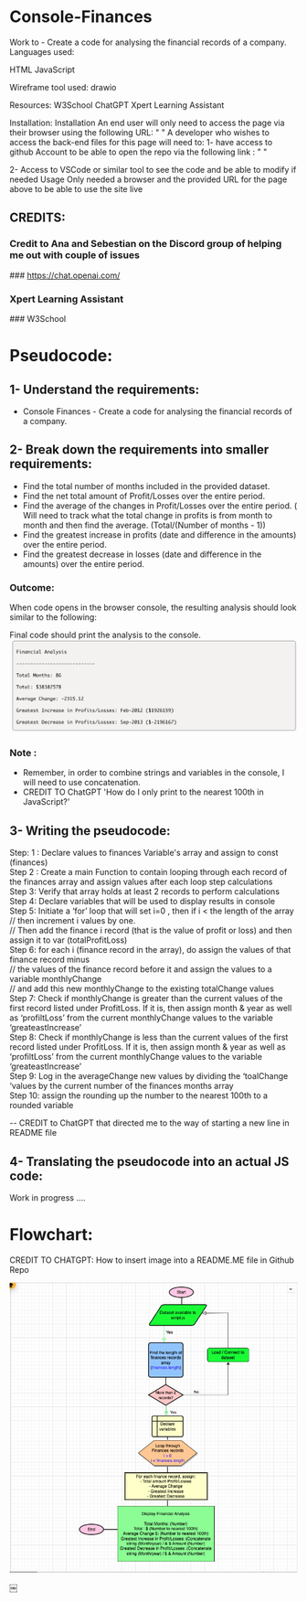 # Console-Finances

Work to - Create a code for analysing the financial records of a company.
Languages used:

HTML
JavaScript

Wireframe tool used:
drawio

Resources:
W3School
ChatGPT
Xpert Learning Assistant

Installation:
Installation An end user will only need to access the page via their browser using the following URL: " " A developer who wishes to access the back-end files for this page will need to: 1- have access to github Account to be able to open the repo via the following link : " "

2- Access to VSCode or similar tool to see the code and be able to modify if needed Usage Only needed a browser and the provided URL for the page above to be able to use the site live

## CREDITS:
### Credit to Ana and Sebestian on the Discord group of helping me out with couple of issues
### https://chat.openai.com/
### Xpert Learning Assistant
### W3School


# Pseudocode:

## 1- Understand the requirements:

- Console Finances - Create a code for analysing the financial records of a company.

## 2- Break down the requirements into smaller requirements:

- Find the total number of months included in the provided dataset.
- Find the net total amount of Profit/Losses over the entire period.
- Find the average of the changes in Profit/Losses over the entire period.
	( Will need to track what the total change in profits is from month to month and then find the average. 
        (Total/(Number of months - 1))
- Find the greatest increase in profits (date and difference in the amounts) over the entire period.
- Find the greatest decrease in losses (date and difference in the amounts) over the entire period.

### Outcome:

When code opens in the browser console, the resulting analysis should look similar to the following:

Final code should print the analysis to the console.
![Console-Finances outcome](./images/Console%20-%20Finances.png)


### Note :
* Remember, in order to combine strings and variables in the console, I will need to use concatenation.
* CREDIT TO ChatGPT  'How do I only print to the nearest 100th in JavaScript?'


## 3- Writing the pseudocode:

Step: 1 : Declare values to finances Variable's array and assign to const (finances)  
Step 2 : Create a main Function to contain looping through each record of the finances array and assign values after each loop step calculations  
Step 3: Verify that array holds at least 2 records to perform calculations  
Step 4: Declare variables that will be used to display results in console  
Step 5: Initiate a ‘for’ loop that will set i=0 , then if i < the length of the array  
              // then increment i values by one.  
              // Then add the finance i record (that is the value of profit or loss) and then assign it to var (totalProfitLoss)  
Step 6: for each i (finance record in the array), do assign the values of that finance record minus  
              // the values of the finance record before it and assign the values to a variable monthlyChange  
              // and add this new monthlyChange to the existing totalChange values  
Step 7: Check if monthlyChange is greater than the current values of the first record listed under ProfitLoss. If it is, then assign month & year as well as ‘profiltLoss’ from the current monthlyChange values to the variable ‘greateastIncrease’  
Step 8: Check if monthlyChange is less than the current values of the first record listed under ProfitLoss. If it is, then assign month & year as well as ‘profiltLoss’ from the current monthlyChange values to the variable ‘greateastIncrease’  
Step 9: Log in the averageChange new values by dividing the ‘toalChange ‘values by the current number of the finances months array  
Step 10: assign the rounding up the number to the nearest 100th to a rounded variable  

-- CREDIT to ChatGPT that directed me to the way of starting a new line in README file


## 4- Translating the pseudocode into an actual JS code:

Work in progress ….


# Flowchart:
CREDIT TO CHATGPT: How to insert image into a README.ME file in Github Repo

![Flowchart](./images/Flowchart.png)

￼

    



